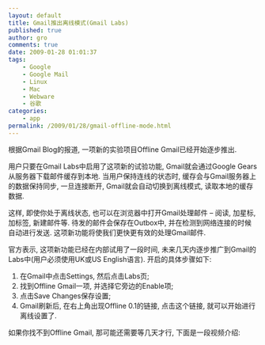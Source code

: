 ```yaml
---
layout: default
title: Gmail推出离线模式(Gmail Labs)
published: true
author: gro
comments: true
date: 2009-01-28 01:01:37
tags:
    - Google
    - Google Mail
    - Linux
    - Mac
    - Webware
    - 谷歌
categories:
    - app
permalink: /2009/01/28/gmail-offline-mode.html
---
```

根据Gmail Blog的报道, 一项新的实验项目Offline Gmail已经开始逐步推出.

用户只要在Gmail Labs中启用了这项新的试验功能, Gmail就会通过Google Gears从服务器下载邮件缓存到本地. 当用户保持连线的状态时, 缓存会与Gmail服务器上的数据保持同步, 一旦连接断开, Gmail就会自动切换到离线模式, 读取本地的缓存数据.

这样, 即使你处于离线状态, 也可以在浏览器中打开Gmail处理邮件 &#8211; 阅读, 加星标, 加标签, 新建邮件等. 待发的邮件会保存在Outbox中, 并在检测到网络连接的时候自动进行发送. 这项新功能将使我们更快更有效的处理Gmail邮件.



官方表示, 这项新功能已经在内部试用了一段时间, 未来几天内逐步推广到Gmail的Labs中(用户必须使用UK或US English语言). 开启的具体步骤如下:

  1. 在Gmail中点击Settings, 然后点击Labs页; 
  2. 找到Offline Gmail一项, 并选择它旁边的Enable项; 
  3. 点击Save Changes保存设置; 
  4. Gmail刷新后, 在右上角出现Offline 0.1的链接, 点击这个链接, 就可以开始进行离线设置了. 

如果你找不到Offline Gmail, 那可能还需要等几天才行, 下面是一段视频介绍:


